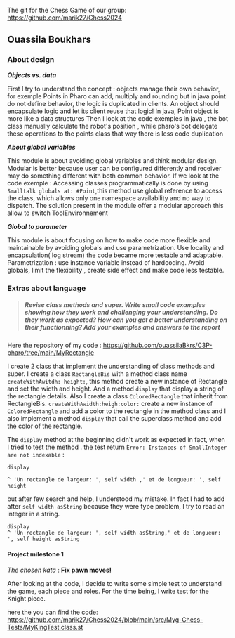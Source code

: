 
The git for the Chess Game of our group: https://github.com/marik27/Chess2024


## Ouassila Boukhars
### About design

***Objects vs. data***

First I try to understand the concept : objects manage their own behavior, for exemple Points in Pharo can add, multiply and rounding but in java point do not define behavior, the logic is duplicated in clients.
An object should encapsulate logic and let its client reuse that logic!
In java, Point object  is more like a data structures
Then I look at the code exemples in java , the bot class manually calculate the robot's position , while  pharo's bot delegate these operations to the points class
that way there is less code duplication

***About global variables***

This module  is about avoiding global variables and think modular design.
Modular is better because user can be configured differently  and receiver may do something different with both common behavior.
If we look at the code exemple :
Accessing classes programmatically  is done by using `Smalltalk globals at: #Point`,this method use global reference to access the class, which allows only one namespace availability and
no way to dispatch.
The solution present in the module offer a modular approach this allow to switch ToolEnvironnement

***Global to parameter***

This module is about focusing on how to make code more flexible and maintainable by avoiding globals
and use parametrization.
Use locality and encapsulation( log stream) the code became more  testable and adaptable.
Parametrization : use instance variable instead of hardcoding. Avoid  globals,  limit the flexibility , create side effect and make code less testable.


### Extras about language
>##### Revise class methods and super. Write small code examples showing how they work and challenging your understanding. Do they work as expected? How can you get a better understanding on their functionning? Add your examples and answers to the report

Here the repository of my code : https://github.com/ouassilaBkrs/C3P-pharo/tree/main/MyRectangle

I create 2 class that implement the understanding of class methods and super.
I create a class `RectangleBis` with a method class name `createWithAwitdh: height:`, this method create a new instance of Rectangle and set the width and height. And a method `display` that  display a string of the rectangle details.
Also I create  a class  `ColoredRectangle` that inherit from RectangleBis.   `createWithAwidth:heigh:color:` create a new instance of `ColoredRectangle` and add a color to the rectangle in the method class and I also implement a method `display` that call the superclass method and add the color of the rectangle.

The `display` method  at the beginning didn't work as expected in fact, when I tried to test the method . the test return `Èrror: Instances of SmallInteger are not indexable` :

```
display

^ 'Un rectangle de largeur: ', self width ,' et de longueur: ', self height
```

but after few search and help, I understood my mistake. In fact I had to add after `self width asString` because they were type problem, I try to read an integer in a string.

```
display
^ 'Un rectangle de largeur: ', self width asString,' et de longueur: ', self height asString
```


#### Project milestone 1

*The chosen kata* : **Fix pawn moves!**

After looking at the code, I decide to write some simple test to understand the game, each piece and roles. For the time being, I write test for the Knight piece.

here the you can find the code: https://github.com/marik27/Chess2024/blob/main/src/Myg-Chess-Tests/MyKingTest.class.st

